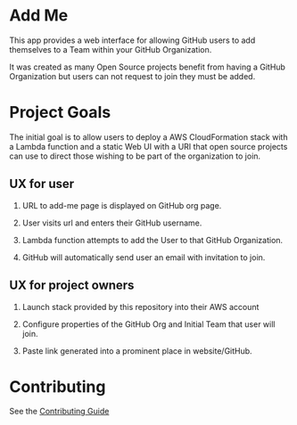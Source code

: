 # Add Me

This app provides a web interface for allowing GitHub users to add themselves
to a Team within your GitHub Organization.

It was created as many Open Source projects benefit from having a GitHub
Organization but users can not request to join they must be added.

# Project Goals

The initial goal is to allow users to deploy a AWS CloudFormation stack with
a Lambda function and a static Web UI with a URI that open source projects can
use to direct those wishing to be part of the organization to join.

## UX for user

1. URL to add-me page is displayed on GitHub org page.

2. User visits url and enters their GitHub username.

3. Lambda function attempts to add the User to that GitHub Organization.

4. GitHub will automatically send user an email with invitation to join.

## UX for project owners

1. Launch stack provided by this repository into their AWS account

2. Configure properties of the GitHub Org and Initial Team that user will join.

3. Paste link generated into a prominent place in website/GitHub.

# Contributing

See the [Contributing Guide](CONTRIBUTING.md)
